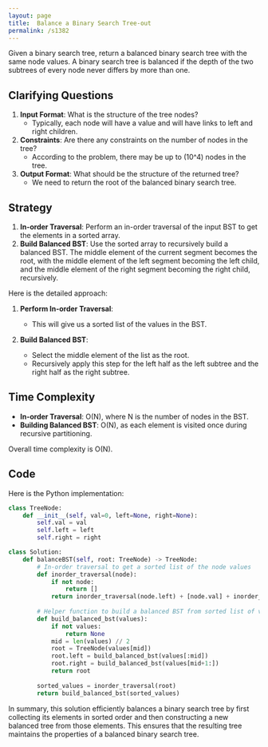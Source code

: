 ```yaml
---
layout: page
title:  Balance a Binary Search Tree-out
permalink: /s1382
---
```


Given a binary search tree, return a balanced binary search tree with the same node values. A binary search tree is balanced if the depth of the two subtrees of every node never differs by more than one.

## Clarifying Questions
1. **Input Format**: What is the structure of the tree nodes? 
    - Typically, each node will have a value and will have links to left and right children.
2. **Constraints**: Are there any constraints on the number of nodes in the tree?
    - According to the problem, there may be up to \(10^4\) nodes in the tree.
3. **Output Format**: What should be the structure of the returned tree?
    - We need to return the root of the balanced binary search tree.

## Strategy

1. **In-order Traversal**: Perform an in-order traversal of the input BST to get the elements in a sorted array.
2. **Build Balanced BST**: Use the sorted array to recursively build a balanced BST. The middle element of the current segment becomes the root, with the middle element of the left segment becoming the left child, and the middle element of the right segment becoming the right child, recursively.

Here is the detailed approach:

1. **Perform In-order Traversal**:
   - This will give us a sorted list of the values in the BST.
  
2. **Build Balanced BST**:
   - Select the middle element of the list as the root.
   - Recursively apply this step for the left half as the left subtree and the right half as the right subtree.

## Time Complexity

- **In-order Traversal**: O(N), where N is the number of nodes in the BST.
- **Building Balanced BST**: O(N), as each element is visited once during recursive partitioning.

Overall time complexity is O(N).

## Code

Here is the Python implementation:

```python
class TreeNode:
    def __init__(self, val=0, left=None, right=None):
        self.val = val
        self.left = left
        self.right = right

class Solution:
    def balanceBST(self, root: TreeNode) -> TreeNode:
        # In-order traversal to get a sorted list of the node values
        def inorder_traversal(node):
            if not node:
                return []
            return inorder_traversal(node.left) + [node.val] + inorder_traversal(node.right)
        
        # Helper function to build a balanced BST from sorted list of values
        def build_balanced_bst(values):
            if not values:
                return None
            mid = len(values) // 2
            root = TreeNode(values[mid])
            root.left = build_balanced_bst(values[:mid])
            root.right = build_balanced_bst(values[mid+1:])
            return root
        
        sorted_values = inorder_traversal(root)
        return build_balanced_bst(sorted_values)
```

In summary, this solution efficiently balances a binary search tree by first collecting its elements in sorted order and then constructing a new balanced tree from those elements. This ensures that the resulting tree maintains the properties of a balanced binary search tree.